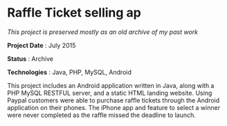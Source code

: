 # Raffle Ticket selling ap

*This project is preserved mostly as an old archive of my past work*

**Project Date**
: July 2015

**Status**
: Archive

**Technologies**
: Java, PHP, MySQL, Android

This project includes an Android application written in Java, along with a PHP MySQL RESTFUL server, and a static HTML landing website. Using Paypal customers were able to purchase raffle tickets through the Android application on their phones. The iPhone app and feature to select a winner were never completed as the raffle missed the deadline to launch.
